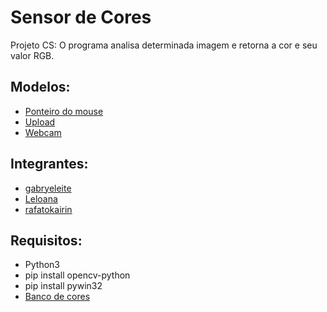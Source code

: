 # Sensor de Cores

Projeto CS: O programa analisa determinada imagem e retorna a cor e seu valor RGB.

## Modelos:
- [Ponteiro do mouse](https://github.com/sb-uel/Sensor_Cor/blob/main/Ponteiro.py)
- [Upload](https://github.com/sb-uel/Sensor_Cor/blob/main/Upload.py)
- [Webcam](https://github.com/sb-uel/Sensor_Cor/blob/main/Webcam.py)

## Integrantes: 
- [gabryeleite](https://github.com/gabryeleite)
- [Leloana](https://github.com/Leloana)
- [rafatokairin](https://github.com/rafatokairin)

## Requisitos:
- Python3
- pip install opencv-python
- pip install pywin32 
- [Banco de cores](https://github.com/sb-uel/Sensor_Cor/blob/main/BancoCores.py)

